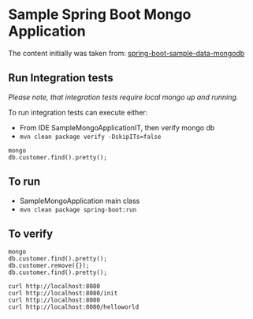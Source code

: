 Sample Spring Boot Mongo Application
============================================
The content initially was taken from:
[spring-boot-sample-data-mongodb](https://github.com/spring-projects/spring-boot/tree/master/spring-boot-samples/spring-boot-sample-data-mongodb)



Run Integration tests
---------------------
*Please note, that integration tests require local mongo up and running.*

To run integration tests can execute either:
* From IDE SampleMongoApplicationIT, then verify mongo db
* `mvn clean package verify -DskipITs=false`

```
mongo
db.customer.find().pretty();
```


To run
------
* SampleMongoApplication main class
* `mvn clean package spring-boot:run`


To verify
---------
```
mongo
db.customer.find().pretty();
db.customer.remove({});
db.customer.find().pretty();

curl http://localhost:8080
curl http://localhost:8080/init
curl http://localhost:8080
curl http://localhost:8080/helloworld
```
